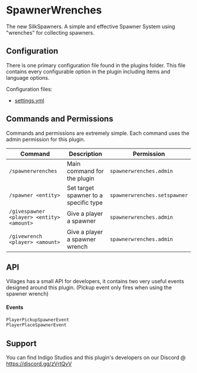 # SpawnerWrenches
The new SilkSpawners. A simple and effective Spawner System using "wrenches" for collecting spawners.

## Configuration
There is one primary configuration file found in the plugins folder. This file contains every configurable option in the plugin including items and language options.

Configuration files:
- [settings.yml](https://github.com/Official-Indigo-Studios/SpawnerWrenches/blob/master/src/main/resources/settings.yml "Settings.yml")

## Commands and Permissions
Commands and permissions are extremely simple. Each command uses the admin permission for this plugin.

Command | Description | Permission
--- | --- | ---
`/spawnerwrenches` | Main command for the plugin | `spawnerwrenches.admin`
`/spawner <entity>` | Set target spawner to a specific type | `spawnerwrenches.setspawner`
`/givespawner <player> <entity> <amount>` | Give a player a spawner | `spawnerwrenches.admin`
`/givewrench <player> <amount>` | Give a player a spawner wrench | `spawnerwrenches.admin`

## API
Villages has a small API for developers, it contains two very useful events designed around this plugin. (Pickup event only fires when using the spawner wrench)

#### Events
```java
PlayerPickupSpawnerEvent
PlayerPlaceSpawnerEvent
```

## Support
You can find Indigo Studios and this plugin's developers on our Discord @ https://discord.gg/zVrtQvV
